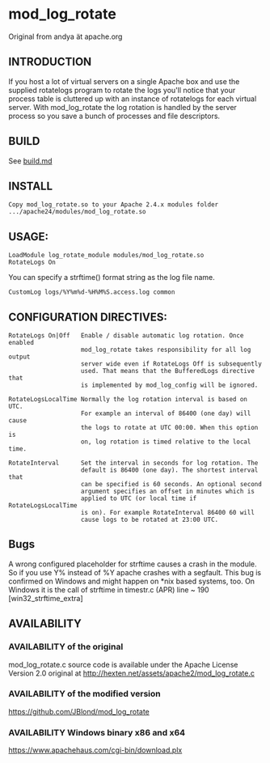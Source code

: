 # mod_log_rotate

Original from andya ät apache.org

## INTRODUCTION

If you host a lot of virtual servers on a single Apache box and use the supplied rotatelogs
program to rotate the logs you'll notice that your process table is cluttered up with an instance
of rotatelogs for each virtual server. With mod_log_rotate the log rotation is handled by the server
process so you save a bunch of processes and file descriptors.

## BUILD

See [build.md](build.md)

## INSTALL

	Copy mod_log_rotate.so to your Apache 2.4.x modules folder
	.../apache24/modules/mod_log_rotate.so

## USAGE:

```
LoadModule log_rotate_module modules/mod_log_rotate.so
RotateLogs On
```

You can specify a strftime() format string as the log file name.

```
CustomLog logs/%Y%m%d-%H%M%S.access.log common
```

## CONFIGURATION DIRECTIVES:

	RotateLogs On|Off   Enable / disable automatic log rotation. Once enabled
						mod_log_rotate takes responsibility for all log output
						server wide even if RotateLogs Off is subsequently
						used. That means that the BufferedLogs directive that
						is implemented by mod_log_config will be ignored.

	RotateLogsLocalTime Normally the log rotation interval is based on UTC.
						For example an interval of 86400 (one day) will cause
						the logs to rotate at UTC 00:00. When this option is
						on, log rotation is timed relative to the local time.

	RotateInterval      Set the interval in seconds for log rotation. The
						default is 86400 (one day). The shortest interval that
						can be specified is 60 seconds. An optional second
						argument specifies an offset in minutes which is
						applied to UTC (or local time if RotateLogsLocalTime
						is on). For example RotateInterval 86400 60 will
						cause logs to be rotated at 23:00 UTC.

## Bugs

A wrong configured placeholder for strftime causes a crash in the module.
So if you use Y% instead of %Y apache crashes with a segfault. This bug is confirmed on Windows
and might happen on *nix based systems, too.
On Windows it is the call of strftime in timestr.c (APR) line ~ 190 [win32_strftime_extra]


## AVAILABILITY

### AVAILABILITY of the original

mod_log_rotate.c source code is available under the Apache License Version 2.0
original at http://hexten.net/assets/apache2/mod_log_rotate.c

### AVAILABILITY of the modified version

https://github.com/JBlond/mod_log_rotate

### AVAILABILITY Windows binary x86 and x64

https://www.apachehaus.com/cgi-bin/download.plx
